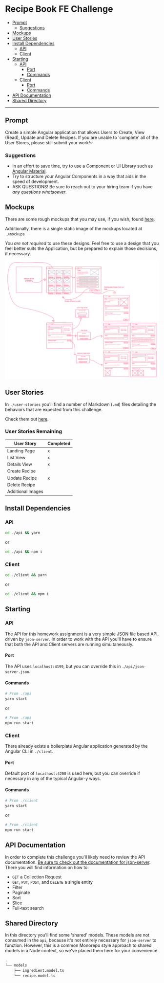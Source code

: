 # Recipe Book FE Challenge

- [Prompt](#prompt)
  * [Suggestions](#suggestions)
- [Mockups](#mockups)
- [User Stories](#user-stories)
- [Install Dependencies](#install-dependencies)
  * [API](#api)
  * [Client](#client)
- [Starting](#starting)
  * [API](#api-1)
    + [Port](#port)
    + [Commands](#commands)
  * [Client](#client-1)
    + [Port](#port-1)
    + [Commands](#commands-1)
- [API Documentation](#api-documentation)
- [Shared Directory](#shared-directory)

---

## Prompt
Create a simple Angular application that allows Users to Create, View (Read), Update and Delete Recipes. If you are unable to 'complete' all of the User Stores, please still submit your work!~

### Suggestions
* In an effort to save time, try to use a Component or UI Library such as [Angular Material](https://material.angular.io/).
* Try to structure your Angular Components in a way that aids in the speed of development.
* ASK QUESTIONS! Be sure to reach out to your hiring team if you have _any questions whatsoever_.

## Mockups
There are some rough mockups that you may use, if you wish, found [here](https://projects.invisionapp.com/freehand/document/ytJybhBLO?origin=v7).

Additionally, there is a single static image of the mockups located at `./mockups`

You _are not required_ to use these designs. Feel free to use a design that you feel better suits the Application, but be prepared to explain those decisions, if necessary.

![Recipe Book Mockups](./mockups/exported-freehand.png.png)

## User Stories
In `./user-stories` you'll find a number of Markdown (`.md`) files detailing the behaviors that are expected from this challenge.

Check them out [here](./user-stories/index.md).

### User Stories Remaining
| User Story        | Completed |
|-------------------|-----------|
| Landing Page      | x         |
| List View         | x         |
| Details View      | x         |
| Create Recipe     |           |
| Update Recipe     | x         |
| Delete Recipe     |           |
| Additional Images |           |

## Install Dependencies
### API
```bash
cd ./api && yarn
```
or
```bash
cd ./api && npm i
```

### Client
```bash
cd ./client && yarn
```
or
```bash
cd ./client && npm i
```

## Starting
### API
The API for this homework assignment is a very simple JSON file based API, driven by `json-server`. In order to work with the API you'll have to ensure that both the API and Client servers are running simultaneously.

#### Port
The API uses `localhost:4199`, but you can override this in `./api/json-server.json`.

#### Commands

```bash
# From ./api
yarn start
```
or
```bash
# From ./api
npm run start
```

### Client
There already exists a boilerplate Angular application generated by the Angular CLI in `./client`.

#### Port
Default port of `localhost:4200` is used here, but you can override if necessary in any of the typical Angular-y ways.

#### Commands
```bash
# From ./client
yarn start
```
or
```bash
# From ./client
npm run start
```

## API Documentation
In order to complete this challenge you'll likely need to review the API documentation. [Be sure to check out the documentation for json-server](https://www.npmjs.com/package/json-server). There you will find information on how to:

- `GET` a Collection Request
- `GET`, `PUT`, `POST`, and `DELETE` a single entity 
- Filter
- Paginate
- Sort
- Slice
- Full-text search

## Shared Directory
In this directory you'll find some 'shared' models. These models are not consumed in the `api`, because it's not entirely necessary for `json-server` to function. However, this is a common Monorepo style approach to shared models in a Node context, so we've placed them here for your convenience.
```bash
.
└── models
    ├── ingredient.model.ts
    └── recipe.model.ts
```
